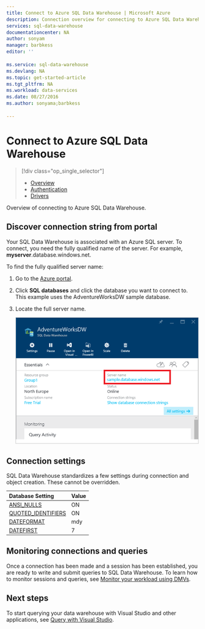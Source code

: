 ```yaml
---
title: Connect to Azure SQL Data Warehouse | Microsoft Azure
description: Connection overview for connecting to Azure SQL Data Warehouse
services: sql-data-warehouse
documentationcenter: NA
author: sonyam
manager: barbkess
editor: ''

ms.service: sql-data-warehouse
ms.devlang: NA
ms.topic: get-started-article
ms.tgt_pltfrm: NA
ms.workload: data-services
ms.date: 08/27/2016
ms.author: sonyama;barbkess

---
```

# Connect to Azure SQL Data Warehouse
> [!div class="op_single_selector"]
> * [Overview](sql-data-warehouse-connect-overview.md)
> * [Authentication](sql-data-warehouse-authentication.md)
> * [Drivers](sql-data-warehouse-connection-strings.md)
> 
> 

Overview of connecting to Azure SQL Data Warehouse. 

## Discover connection string from portal
Your SQL Data Warehouse is associated with an Azure SQL server. To connect, you need the fully qualified name of the server.  For example, **myserver**.database.windows.net.

To find the fully qualified server name:

1. Go to the [Azure portal][Azure portal].
2. Click **SQL databases** and click the database you want to connect to. This example uses the AdventureWorksDW sample database.
3. Locate the full server name.
   
    ![Full server name][1]

## Connection settings
SQL Data Warehouse standardizes a few settings during connection and object creation. These cannot be overridden.

| Database Setting | Value |
|:--- |:--- |
| [ANSI_NULLS][ANSI_NULLS] |ON |
| [QUOTED_IDENTIFIERS][QUOTED_IDENTIFIERS] |ON |
| [DATEFORMAT][DATEFORMAT] |mdy |
| [DATEFIRST][DATEFIRST] |7 |

## Monitoring connections and queries
Once a connection has been made and a session has been established, you are ready to write and submit queries to SQL Data Warehouse.  To learn how to monitor sessions and queries, see [Monitor your workload using DMVs][Monitor your workload using DMVs].

## Next steps
To start querying your data warehouse with Visual Studio and other applications, see [Query with Visual Studio][Query with Visual Studio]. 

<!--Articles-->
[Query with Visual Studio]: ./sql-data-warehouse-query-visual-studio.md
[Monitor your workload using DMVs]: ./sql-data-warehouse-manage-monitor.md

<!--MSDN references-->
[ANSI_NULLS]: https://msdn.microsoft.com/library/ms188048.aspx
[QUOTED_IDENTIFIERS]: https://msdn.microsoft.com/library/ms174393.aspx
[DATEFORMAT]: https://msdn.microsoft.com/library/ms189491.aspx
[DATEFIRST]: https://msdn.microsoft.com/library/ms181598.aspx

<!--Other-->
[Azure portal]: https://portal.azure.com

<!--Image references-->
[1]: media/sql-data-warehouse-connect-overview/get-server-name.png


